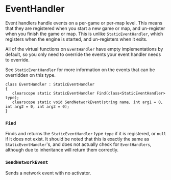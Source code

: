 # EventHandler

Event handlers handle events on a per-game or per-map level. This means that
they are registered when you start a new game or map, and un-register when you
finish the game or map. This is unlike `StaticEventHandler`, which registers
when the engine is started, and un-registers when it exits.

All of the virtual functions on `EventHandler` have empty implementations by
default, so you only need to override the events your event handler needs to
override.

See `StaticEventHandler` for more information on the events that can be
overridden on this type.

```
class EventHandler : StaticEventHandler
{
   clearscope static StaticEventHandler Find(class<StaticEventHandler> type);
   clearscope static void SendNetworkEvent(string name, int arg1 = 0, int arg2 = 0, int arg3 = 0);
}
```

### `Find`

Finds and returns the `StaticEventHandler` type `type` if it is registered, or
`null` if it does not exist. It should be noted that this is exactly the same
as `StaticEventHandler`'s, and does not actually check for `EventHandlers`,
although due to inheritance will return them correctly.

### `SendNetworkEvent`

Sends a network event with no activator.

<!-- EOF -->
